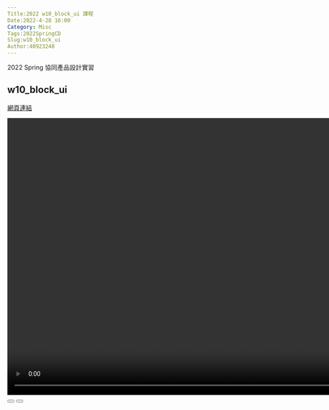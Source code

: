 ```yaml
---
Title:2022 w10_block_ui 課程
Date:2022-4-28 16:00
Category: Misc
Tags:2022SpringCD
Slug:w10_block_ui
Author:40923248
---
```


2022 Spring 協同產品設計實習

<!--PELICAN_END_SUMMARY -->

w10_block_ui
----
[網頁連結]

[網頁連結]:https://40923248.github.io/cd2022/content/w10_block_ui.html

<p></p>
<script>
var winkVideoData = {
  dataVersion: 1,
  frameRate: 20,
  buttonFrameLength: 10,
  buttonFrameOffset: 5,
  frameStops: {
  },
};
</script>
<div class="winkVideoContainerClass"><video width="1008" height="630" autoplay="autoplay" class="winkVideoClass" controls="controls" data-dirname="/static" data-varname="winkVideoData" muted="true">
      <source src="https://40923248.github.io/cd2022/downloads/W10-1.mp4" type="video/mp4"/></video>
<div class="winkVideoOverlayClass"></div>
<div class="winkVideoControlBarClass"><button class="winkVideoControlBarPlayButtonClass"></button> <button class="winkVideoControlBarPauseButtonClass"></button>
<div class="winkVideoControlBarProgressLeftClass"></div>
<div class="winkVideoControlBarProgressEmptyMiddleClass"></div>
<div class="winkVideoControlBarProgressRightClass"></div>
<div class="winkVideoControlBarProgressFilledMiddleClass"></div>
<div class="winkVideoControlBarProgressThumbClass"></div>
</div>
<div class="winkVideoPlayOverlayClass"></div>
</div>
<p></p>